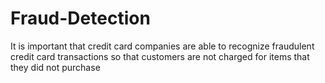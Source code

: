 # Fraud-Detection
It is important that credit card companies are able to recognize fraudulent credit card transactions so that customers are not charged for items that they did not purchase
